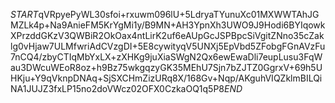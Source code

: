 $START$qVRpyePyWL30sfoi+rxuwm096lU+5LdryaTYunuXc01MXWWTAhJGMZLk4p+Na9AnieFM5KrYgMi1y/B9MN+AH3YpnXh3UWO9J9Hodi6BYIqowkXPrzddGKzV3QWBiR2OkOax4ntLirK2uf6eAUpGcJSPBpcSiVgitZNno35cZaklg0vHjaw7ULMfwriAdCVzgDI+5E8cywityqV5UNXj5EpVbd5ZFobgFGnAVzFu7nCQ4/zbyCTIqMbYxLX+zXHKg9juXiaSWgN2Qx6ewEwaDli7eupLusu3FqWau3DWcuWEoR8oz+h9Bz75wkgqzyGK35MEhU7Sjn7bZJTZ0GgrxV+69h5UHKju+Y9qVknpDNAq+SjSXCHmZizURq8X/168Gv+Nqp/AKguhVIQZklmBILQiNA1JUJZ3fxLP15no2doVWcz02OFX0CzkaOQ1q5P8$END$